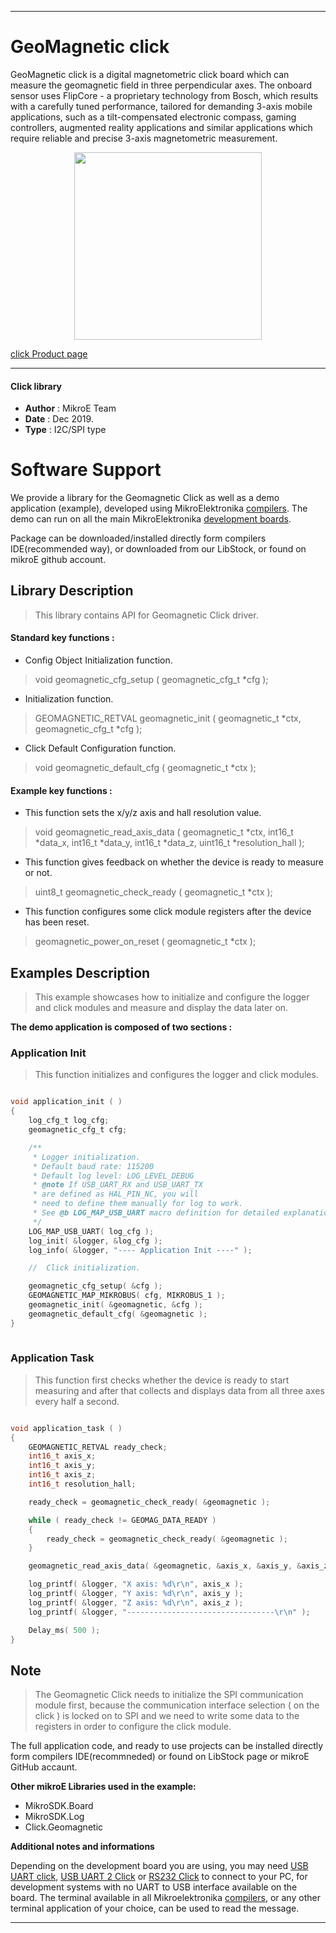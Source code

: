 

---
# GeoMagnetic click

GeoMagnetic click is a digital magnetometric click board which can measure the geomagnetic field in three perpendicular axes. The onboard sensor uses FlipCore - a proprietary technology from Bosch, which results with a carefully tuned performance, tailored for demanding 3-axis mobile applications, such as a tilt-compensated electronic compass, gaming controllers, augmented reality applications and similar applications which require reliable and precise 3-axis magnetometric measurement.

<p align="center">
  <img src="https://download.mikroe.com/images/click_for_ide/geomagnetic_click.png" height=300px>
</p>

[click Product page](https://www.mikroe.com/geomagnetic-click)

---


#### Click library 

- **Author**        : MikroE Team
- **Date**          : Dec 2019.
- **Type**          : I2C/SPI type


# Software Support

We provide a library for the Geomagnetic Click 
as well as a demo application (example), developed using MikroElektronika 
[compilers](https://shop.mikroe.com/compilers). 
The demo can run on all the main MikroElektronika [development boards](https://shop.mikroe.com/development-boards).

Package can be downloaded/installed directly form compilers IDE(recommended way), or downloaded from our LibStock, or found on mikroE github account. 

## Library Description

> This library contains API for Geomagnetic Click driver.

#### Standard key functions :

- Config Object Initialization function.
> void geomagnetic_cfg_setup ( geomagnetic_cfg_t *cfg ); 
 
- Initialization function.
> GEOMAGNETIC_RETVAL geomagnetic_init ( geomagnetic_t *ctx, geomagnetic_cfg_t *cfg );

- Click Default Configuration function.
> void geomagnetic_default_cfg ( geomagnetic_t *ctx );


#### Example key functions :

- This function sets the x/y/z axis and hall resolution value.
> void geomagnetic_read_axis_data ( geomagnetic_t *ctx, int16_t *data_x, int16_t *data_y, 
  int16_t *data_z, uint16_t *resolution_hall );
 
- This function gives feedback on whether the device is ready to measure or not.
> uint8_t geomagnetic_check_ready ( geomagnetic_t *ctx );

- This function configures some click module registers after the device has been reset.
> geomagnetic_power_on_reset ( geomagnetic_t *ctx );

## Examples Description

> This example showcases how to initialize and configure the logger and click modules and
  measure and display the data later on. 

**The demo application is composed of two sections :**

### Application Init 

> This function initializes and configures the logger and click modules. 

```c

void application_init ( )
{
    log_cfg_t log_cfg;
    geomagnetic_cfg_t cfg;

    /** 
     * Logger initialization.
     * Default baud rate: 115200
     * Default log level: LOG_LEVEL_DEBUG
     * @note If USB_UART_RX and USB_UART_TX 
     * are defined as HAL_PIN_NC, you will 
     * need to define them manually for log to work. 
     * See @b LOG_MAP_USB_UART macro definition for detailed explanation.
     */
    LOG_MAP_USB_UART( log_cfg );
    log_init( &logger, &log_cfg );
    log_info( &logger, "---- Application Init ----" );

    //  Click initialization.

    geomagnetic_cfg_setup( &cfg );
    GEOMAGNETIC_MAP_MIKROBUS( cfg, MIKROBUS_1 );
    geomagnetic_init( &geomagnetic, &cfg );
    geomagnetic_default_cfg( &geomagnetic );
}
  
```

### Application Task

> This function first checks whether the device is ready to start measuring and after that
  collects and displays data from all three axes every half a second. 

```c

void application_task ( )
{
    GEOMAGNETIC_RETVAL ready_check;
    int16_t axis_x;
    int16_t axis_y;
    int16_t axis_z;
    int16_t resolution_hall;

    ready_check = geomagnetic_check_ready( &geomagnetic );

    while ( ready_check != GEOMAG_DATA_READY )
    {
        ready_check = geomagnetic_check_ready( &geomagnetic );
    }

    geomagnetic_read_axis_data( &geomagnetic, &axis_x, &axis_y, &axis_z, &resolution_hall );

    log_printf( &logger, "X axis: %d\r\n", axis_x );
    log_printf( &logger, "Y axis: %d\r\n", axis_y );
    log_printf( &logger, "Z axis: %d\r\n", axis_z );
    log_printf( &logger, "---------------------------------\r\n" );

    Delay_ms( 500 );
} 

```

## Note

> The Geomagnetic Click needs to initialize the SPI communication module first, because the
  communication interface selection ( on the click ) is locked on to SPI and we need to write
  some data to the registers in order to configure the click module.

The full application code, and ready to use projects can be  installed directly form compilers IDE(recommneded) or found on LibStock page or mikroE GitHub accaunt.

**Other mikroE Libraries used in the example:** 

- MikroSDK.Board
- MikroSDK.Log
- Click.Geomagnetic

**Additional notes and informations**

Depending on the development board you are using, you may need 
[USB UART click](https://shop.mikroe.com/usb-uart-click), 
[USB UART 2 Click](https://shop.mikroe.com/usb-uart-2-click) or 
[RS232 Click](https://shop.mikroe.com/rs232-click) to connect to your PC, for 
development systems with no UART to USB interface available on the board. The 
terminal available in all Mikroelektronika 
[compilers](https://shop.mikroe.com/compilers), or any other terminal application 
of your choice, can be used to read the message.



---
